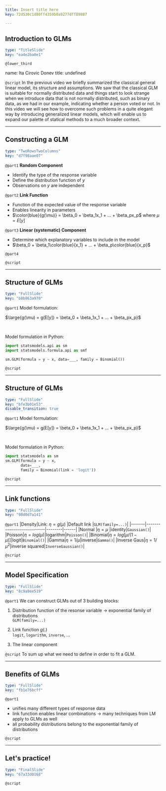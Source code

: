 ```yaml
---
title: Insert title here
key: 72d530c1d80ff4359b0a9277dff89887

---
```

## Introduction to GLMs

```yaml
type: "TitleSlide"
key: "ea4e2ba0e1"
```

`@lower_third`

name: Ita Cirovic Donev
title: undefined


`@script`
In the previous video we briefly summarized the classical general linear model, its structure and assumptions. We saw that the classical GLM is suitable for normally distributed data and things start to look strange when we introduce data that is not normally distributed, such as binary data, as we had in our example, indicating whether a person voted or not. In this video we will see how to overcome such problems in a quite elegant way by introducing generalized linear models, which will enable us to expand our palette of statical methods to a much broader context.


---
## Constructing a GLM

```yaml
type: "TwoRowsTwoColumns"
key: "d7f98aae07"
```

`@part1`
**Random Component** 
- Identify the type of the response variable 
- Define the distribution function of $y$
- Observations on $y$ are independent


`@part2`
**Link Function**  
- Function of the expected value of the response variable
- Enables linearity in parameters
- $\color{blue}{g(\mu)} = \beta_0 + \beta_1x_1 + ... + \beta_px_p$ where $\mu = E[y]$


`@part3`
**Linear (systematic) Component** 
- Determine which explanatory variables to include in the model
- $\beta_0 + \beta_1\color{blue}{x_1} + ... + \beta_p\color{blue}{x_p}$


`@part4`



`@script`



---
## Structure of GLMs

```yaml
type: "FullSlide"
key: "b8b863a970"
```

`@part1`
Model formulation:   

$\large{g(\mu) = g(E[y]) = \beta_0 + \beta_1x_1 + ... + \beta_px_p}$

&nbsp;   
   
Model formulation in Python:
```python
import statsmodels.api as sm
import statsmodels.formula.api as smf

sm.GLM(formula = y ~ x, data=___, family = Binomial())
```


`@script`



---
## Structure of GLMs

```yaml
type: "FullSlide"
key: "bfe3b01e53"
disable_transition: true
```

`@part1`
Model formulation:   

$\large{g(\mu) = g(E[y]) = \beta_0 + \beta_1x_1 + ... + \beta_px_p}$

&nbsp;   
   
Model formulation in Python:
```python
import statsmodels as sm
sm.GLM(formula = y ~ x, 
       data=___, 
       family = Binomial(link = 'logit'))
```


`@script`



---
## Link functions

```yaml
type: "FullSlide"
key: "98d0d7a141"
```

`@part1`
|Density|Link: $\eta=g(\mu)$        |Default link    |`GLM(family=...)`|
|-------|---------------------------|--------|------|
|Normal |$\eta = \mu$               |identity|`Gaussian()`|
|Poisson|$\eta = log(\mu)$|logarithm|`Poisson()`|
|Binomial|$\eta = log[\mu/(1-\mu)]$|logit|`Binomial()`|
|Gamma|$\eta = 1/\mu$|inverse|`Gamma()`|
|Inverse Gaus|$\eta = 1/\mu^2$|inverse squared|`InverseGaussian()`|


`@script`



---
## Model Specification

```yaml
type: "FullSlide"
key: "8c9a9ee519"
```

`@part1`
We can construct GLMs out of 3 building blocks:

1. Distribution function of the resonse variable -> exponential family of distributions  
`GLM(family=...)` 

2. Link function $g(.)$   
`logit`, `logarithm`, `inverse`, ...

3. The linear component


`@script`
To sum up what we need to define in order to fit a GLM.


---
## Benefits of GLMs

```yaml
type: "FullSlide"
key: "fb1e76bcff"
```

`@part1`
- unifies many different types of response data
- link function enables linear combinations -> many techniques from LM apply to GLMs as well
- all probability distributions belong to the exponential family of distributions


`@script`



---
## Let's practice!

```yaml
type: "FinalSlide"
key: "67a33d0168"
```

`@script`



